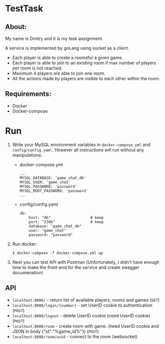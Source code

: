 # **TestTask** 

## About:
My name is Dmitry and it is my tesk assignment. 

A service is implemented by goLang using socket as a client.

- Each player is able to create a roomsfor a given game.
- Each player is able to join to an existing room if max number of players per room is not reached.
- Maximum 4 players are able to join one room.
- All the actions made by players are visible to each other within the room.

## Requirements:
- Docker
- Docker-compose

# **Run**
1. Write your MySQL environment variables in `docker-compose.yml` and `config/config.yaml`. However all instructions will run without any manipulations:

    - docker-compose.yml

        ```
        ...
        MYSQL_DATABASE: 'game_chat_db'
        MYSQL_USER: 'game_chat'
        MYSQL_PASSWORD: 'password'
        MYSQL_ROOT_PASSWORD: 'password'
        ...
        ```

    - config/config.yaml

        ```
        db:
            host: "db"                  # keep
            port: "3306"                # keep
            database: "game_chat_db"
            user: "game_chat"
            password: "password"
        ```

2. Run docker:

    ```
    $ docker-compose -f docker-compose.yml up
    ```

3. Next you can test API with Postman (Unfortunately, I didn't have enough time to make the front-end for the service and create swagger documenation)

## API

* `localhost:8080/` - return list of available players, rooms and games (`GET`)
* `localhost:8080/login/{number}` - set UserID cookie to authentication (`POST`) 
* `localhost:8080/logout` - delete UserID cookie (need UserID cookie) (`POST`)
* `localhost:8080/room` - create room with game. (need UserID cookie and JSON in body {"id":"%game_id%"}) (`POST`)
* `localhost:8080/room/uuid` - connect to the room (websocket) 